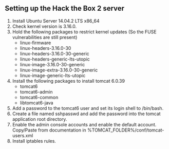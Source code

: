 Setting up the Hack the Box 2 server
------------------------------------
1. Install Ubuntu Server 14.04.2 LTS x86_64
2. Check kernel version is 3.16.0. 
3. Hold the following packages to restrict kernel updates (So the FUSE vulnerabilities are still present)
    * linux-firmware                    
    * linux-headers-3.16.0-30             
    * linux-headers-3.16.0-30-generic         
    * linux-headers-generic-lts-utopic        
    * linux-image-3.16.0-30-generic           
    * linux-image-extra-3.16.0-30-generic     
    * linux-image-generic-lts-utopic          
4. Install the following packages to install tomcat 6.0.39
    * tomcat6
    * tomcat6-admin
    * tomcat6-common
    * libtomcat6-java
5. Add a password to the tomcat6 user and set its login shell to /bin/bash. 
6. Create a file named sshpasswd and add the password into the tomcat application root directory.
7. Enable the admin console accounts and enable the default account. Copy/Paste from documentation in %TOMCAT_FOLDER%/conf/tomcat-users.xml
6. Install iptables rules.

